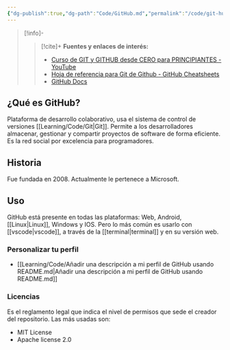 ```yaml
---
{"dg-publish":true,"dg-path":"Code/GitHub.md","permalink":"/code/git-hub/","created":"2024-03-29T19:03","updated":"2024-03-30T22:47"}
---
```



> [!info]-
>> [!cite]+ **Fuentes y enlaces de interés:**
>> - [Curso de GIT y GITHUB desde CERO para PRINCIPIANTES - YouTube](https://youtube.com/watch?v=3GymExBkKjE)
>> - [Hoja de referencia para Git de Github - GitHub Cheatsheets](https://training.github.com/downloads/es_ES/github-git-cheat-sheet/)
>> - [GitHub Docs](https://docs.github.com/es)

## ¿Qué es GitHub?
Plataforma de desarrollo colaborativo, usa el sistema de control de versiones [[Learning/Code/Git\|Git]]. Permite a los desarrolladores almacenar, gestionar y compartir proyectos de software de forma eficiente. Es la red social por excelencia para programadores.

## Historia
Fue fundada en 2008. Actualmente le pertenece a Microsoft.

## Uso
GitHub está presente en todas las plataformas: Web, Android, [[Linux\|Linux]], Windows y IOS. Pero lo más común es usarlo con [[vscode\|vscode]], a través de la [[terminal\|terminal]] y en su versión web.

### Personalizar tu perfil
- [[Learning/Code/Añadir una descripción a mi perfil de GitHub usando README.md\|Añadir una descripción a mi perfil de GitHub usando README.md]] 

### Licencias
Es el reglamento legal que indica el nivel de permisos que sede el creador del repositorio. Las más usadas son:
- MIT License
- Apache license 2.0


